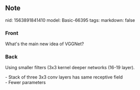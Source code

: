 ## Note
nid: 1563891841410
model: Basic-66395
tags: 
markdown: false

### Front
What's the main new idea of VGGNet?

### Back
Using smaller filters (3x3 kernel 
deeper networks (16-19 layer). <div>
</div><div>  - Stack of three 3x3 conv layers has same receptive field </div><div>
</div><div>  - Fewer parameters </div>
